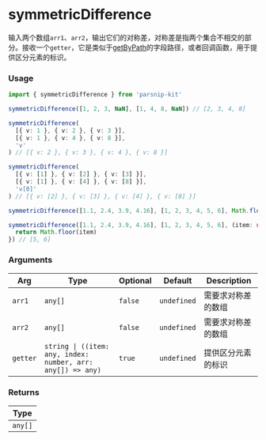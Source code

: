 # symmetricDifference
      
输入两个数组`arr1`、`arr2`，输出它们的对称差，对称差是指两个集合不相交的部分。接收一个`getter`，它是类似于[getByPath](../object/getByPath)的字段路径，或者回调函数，用于提供区分元素的标识。

### Usage

```ts
import { symmetricDifference } from 'parsnip-kit'

symmetricDifference([1, 2, 3, NaN], [1, 4, 8, NaN]) // [2, 3, 4, 8]

symmetricDifference(
  [{ v: 1 }, { v: 2 }, { v: 3 }],
  [{ v: 1 }, { v: 4 }, { v: 8 }],
  'v'
) // [{ v: 2 }, { v: 3 }, { v: 4 }, { v: 8 }]

symmetricDifference(
  [{ v: [1] }, { v: [2] }, { v: [3] }],
  [{ v: [1] }, { v: [4] }, { v: [8] }],
  'v[0]'
) // [{ v: [2] }, { v: [3] }, { v: [4] }, { v: [8] }]

symmetricDifference([1.1, 2.4, 3.9, 4.16], [1, 2, 3, 4, 5, 6], Math.floor) // [5, 6]

symmetricDifference([1.1, 2.4, 3.9, 4.16], [1, 2, 3, 4, 5, 6], (item: number, index: number, arr: number[]) => {
  return Math.floor(item)
}) // [5, 6]
```

      
### Arguments
      
| Arg | Type | Optional | Default | Description |
| --- | --- | --- | --- | --- |
| `arr1` | `any[]` | `false` | `undefined` | 需要求对称差的数组  |
| `arr2` | `any[]` | `false` | `undefined` | 需要求对称差的数组  |
| `getter` | `string \| ((item: any, index: number, arr: any[]) => any)` | `true` | `undefined` | 提供区分元素的标识  |
      
### Returns

| Type |
| ---  |
| `any[]`  |